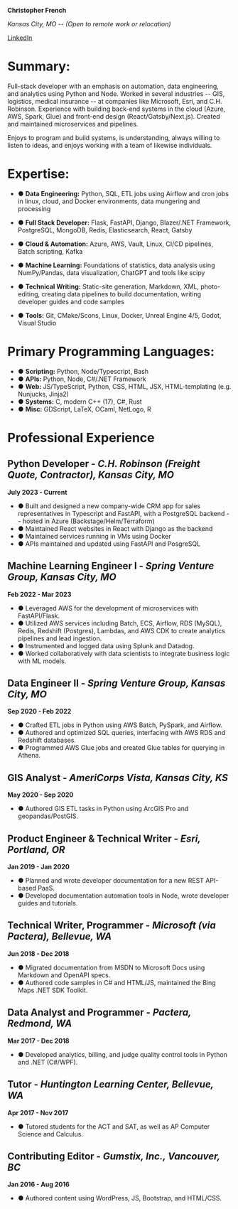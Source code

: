 **Christopher French**

*Kansas City, MO -- (Open to remote work or relocation)*

[LinkedIn](https://www.linkedin.com/in/chrisfrenchwrites/)

# Summary:

Full-stack developer with an emphasis on automation, data engineering, and analytics using Python and Node. Worked in several industries -- GIS, logistics, medical insurance -- at companies like Microsoft, Esri, and C.H. Robinson. Experience with building back-end systems in the cloud (Azure, AWS, Spark, Glue) and front-end design (React/Gatsby/Next.js). Created and maintained microservices and pipelines.

Enjoys to program and build systems, is understanding, always willing to listen to ideas, and enjoys working with a team of likewise individuals.


# Expertise:

- ● **Data Engineering:** Python, SQL, ETL jobs using Airflow and cron jobs in linux, cloud, and Docker environments, data mungering and processing

- ● **Full Stack Developer:** Flask, FastAPI, Django, Blazer/.NET Framework, PostgreSQL, MongoDB, Redis, Elasticsearch, React, Gatsby

- ● **Cloud & Automation:** Azure, AWS, Vault, Linux, CI/CD pipelines, Batch scripting, Kafka

- ● **Machine Learning:** Foundations of statistics, data analysis using NumPy/Pandas, data visualization, ChatGPT and tools like scipy

- ● **Technical Writing:** Static-site generation, Markdown, XML, photo-editing, creating data pipelines to build documentation, writing developer guides and code samples

- ● **Tools:** Git, CMake/Scons, Linux, Docker, Unreal Engine 4/5, Godot, Visual Studio

# Primary Programming Languages:
- ● **Scripting:** Python, Node/Typescript, Bash
- ● **APIs:** Python, Node, C#/.NET Framework
- ● **Web:** JS/TypeScript, Python, CSS, HTML, JSX, HTML-templating (e.g. Nunjucks, Jinja2)
- ● **Systems:** C, modern C++ (17), C#, Rust
- ● **Misc:** GDScript, LaTeX, OCaml, NetLogo, R

# Professional Experience

## Python Developer - *C.H. Robinson (Freight Quote, Contractor), Kansas City, MO*
**July 2023 - Current**

- ● Built and designed a new company-wide CRM app for sales representatives in Typescript and FastAPI, with a PostgreSQL backend -- hosted in Azure (Backstage/Helm/Terraform)
- ● Maintained React websites in React with Django as the backend
- ● Maintained services running in VMs using Docker
- ● APIs maintained and updated using FastAPI and PosgreSQL


## Machine Learning Engineer I - *Spring Venture Group, Kansas City, MO* 
**Feb 2022 - Mar 2023**

- ● Leveraged AWS for the development of microservices with FastAPI/Flask.
- ● Utilized AWS services including Batch, ECS, Airflow, RDS (MySQL), Redis, Redshift (Postgres), Lambdas, and AWS CDK to create analytics pipelines and lead ingestion.
- ● Instrumented and logged data using Splunk and Datadog.
- ● Worked collaboratively with data scientists to integrate business logic with ML models.

## Data Engineer II - *Spring Venture Group, Kansas City, MO*  
**Sep 2020 - Feb 2022**

- ● Crafted ETL jobs in Python using AWS Batch, PySpark, and Airflow.
- ● Authored and optimized SQL queries, interfacing with AWS RDS and Redshift databases.
- ● Programmed AWS Glue jobs and created Glue tables for querying in Athena.

## GIS Analyst - *AmeriCorps Vista, Kansas City, KS*  
**May 2020 - Sep 2020**

- ● Authored GIS ETL tasks in Python using ArcGIS Pro and geopandas/PostGIS.

## Product Engineer & Technical Writer - *Esri, Portland, OR*
**Jan 2019 - Jan 2020**
- ● Planned and wrote developer documentation for a new REST API-based PaaS.
- ● Developed documentation automation tools in Node, wrote developer guides and tutorials.

## Technical Writer, Programmer - *Microsoft (via Pactera), Bellevue, WA*
**Jun 2018 - Dec 2018**

- ● Migrated documentation from MSDN to Microsoft Docs using Markdown and OpenAPI specs.
- ● Authored code samples in C# and HTML/JS, maintained the Bing Maps .NET SDK Toolkit.


## Data Analyst and Programmer - *Pactera, Redmond, WA*
**Mar 2017 - Dec 2018**

- ● Developed analytics, billing, and judge quality control tools in Python and .NET (C#/WPF).

## Tutor - *Huntington Learning Center, Bellevue, WA*
**Apr 2017 - Nov 2017**

- ● Tutored students for the ACT and SAT, as well as AP Computer Science and Calculus.

## Contributing Editor - *Gumstix, Inc., Vancouver, BC*
**Jan 2016 - Aug 2016**

- ● Authored content using WordPress, JS, Bootstrap, and HTML/CSS.
